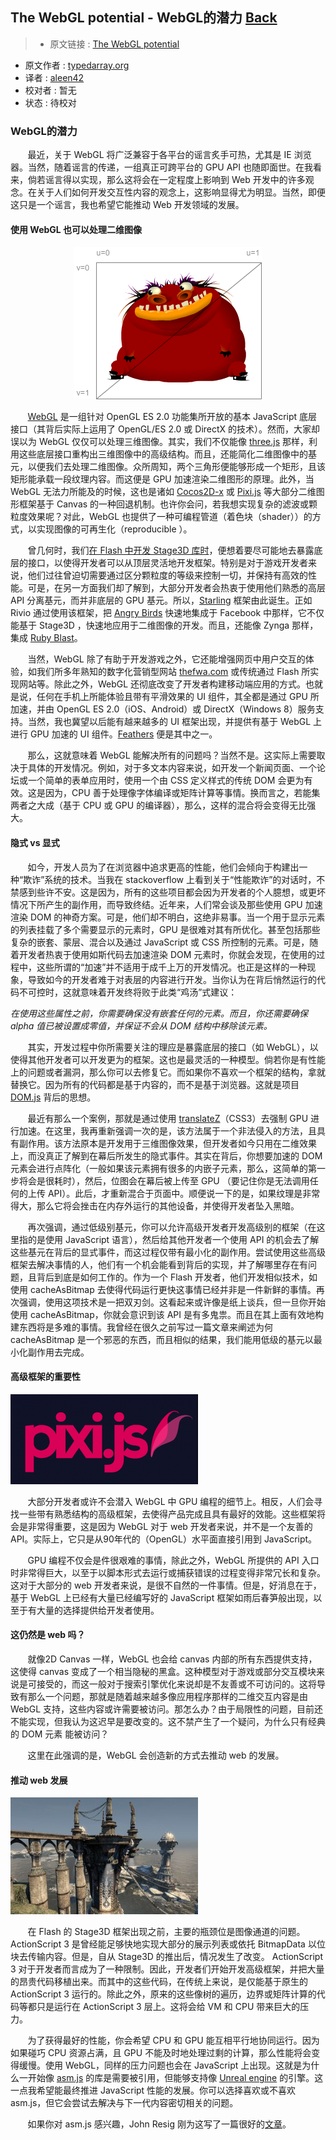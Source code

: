 ## The WebGL potential - WebGL的潜力 [**Back**](./../translation.md)

> * 原文链接 : [The WebGL potential](http://typedarray.org/the-webgl-potential/)
* 原文作者 : [typedarray.org](http://typedarray.org/)
* 译者 : [aleen42](https://github.com/aleen42) 
* 校对者 : 暂无
* 状态 : 待校对

### WebGL的潜力

&#160; &#160; &#160; &#160;最近，关于 WebGL 将广泛兼容于各平台的谣言炙手可热，尤其是 IE 浏览器。当然，随着谣言的传递，一组真正可跨平台的 GPU API 也随即面世。在我看来，倘若谣言得以实现，那么这将会在一定程度上影响到 Web 开发中的许多观念。在关于人们如何开发交互性内容的观念上，这影响显得尤为明显。当然，即便这只是一个谣言，我也希望它能推动 Web 开发领域的发展。

#### 使用 WebGL 也可以处理二维图像

<p align="center"><img src="./grotto-uv.png"></p>

&#160; &#160; &#160; &#160;[WebGL](http://www.khronos.org/webgl/) 是一组针对 OpenGL ES 2.0 功能集所开放的基本 JavaScript 底层接口（其背后实际上运用了 OpenGL/ES 2.0 或 DirectX 的技术）。然而，大家却误以为 WebGL 仅仅可以处理三维图像。其实，我们不仅能像 [three.js](https://github.com/mrdoob/three.js/) 那样，利用这些底层接口重构出三维图像中的高级结构。而且，还能简化二维图像中的基元，以便我们去处理二维图像。众所周知，两个三角形便能够形成一个矩形，且该矩形能承载一段纹理内容。而这便是 GPU 加速渲染二维图形的原理。此外，当 WebGL 无法力所能及的时候，这也是诸如 [Cocos2D-x](http://www.cocos2d-x.org/) 或 [Pixi.js](https://github.com/GoodBoyDigital/pixi.js) 等大部分二维图形框架基于 Canvas 的一种回退机制。也许你会问，若我想实现复杂的滤波或颗粒度效果呢？对此，WebGL 也提供了一种可编程管道（着色块（shader））的方式，以实现图像的可再生化（reproducible ）。

&#160; &#160; &#160; &#160;曾几何时，我们[在 Flash 中开发 Stage3D 库时](http://www.youtube.com/watch?v=c0IwvN4IdH4)，便想着要尽可能地去暴露底层的接口，以使得开发者可以从顶层灵活地开发框架。特别是对于游戏开发者来说，他们过往曾迫切需要通过区分颗粒度的等级来控制一切，并保持有高效的性能。可是，在另一方面我们却了解到，大部分开发者会热衷于使用他们熟悉的高层 API 分离基元，而并非底层的 GPU 基元。所以，[Starling](http://gamua.com/starling) 框架由此诞生。正如 Rivio 通过使用该框架，把 [Angry Birds](https://apps.facebook.com/angrybirds/?fb_source=timeline) 快速地集成于 Facebook 中那样，它不仅能基于 Stage3D ，快速地应用于二维图像的开发。而且，还能像 Zynga 那样，集成 [Ruby Blast](https://apps.facebook.com/rubyblast/?fb_source=search&ref=ts&fref=ts)。

&#160; &#160; &#160; &#160;当然，WebGL 除了有助于开发游戏之外，它还能增强网页中用户交互的体验，如我们所多年熟知的数字化营销型网站 [thefwa.com](http://www.thefwa.com/) 或传统通过 Flash 所实现网站等。除此之外，WebGL 还彻底改变了开发者构建移动端应用的方式。也就是说，任何在手机上所能体验且带有平滑效果的 UI 组件，其全都是通过 GPU 所加速，并由 OpenGL ES 2.0（iOS、Android）或 DirectX（Windows 8）服务支持。当然，我也冀望以后能有越来越多的 UI 框架出现，并提供有基于 WebGL 上进行 GPU 加速的 UI 组件。[Feathers](http://feathersui.com/) 便是其中之一。

&#160; &#160; &#160; &#160;那么，这就意味着 WebGL 能解决所有的问题吗？当然不是。这实际上需要取决于具体的开发情况。例如，对于多文本内容来说，如开发一个新闻页面、一个论坛或一个简单的表单应用时，使用一个由 CSS 定义样式的传统 DOM 会更为有效。这是因为，CPU 善于处理像字体编译或矩阵计算等事情。换而言之，若能集两者之大成（基于 CPU 或 GPU 的编译器），那么，这样的混合将会变得无比强大。

#### 隐式 vs 显式

&#160; &#160; &#160; &#160;如今，开发人员为了在浏览器中追求更高的性能，他们会倾向于构建出一种“欺诈”系统的技术。当我在 stackoverflow 上看到关于“性能欺诈”的对话时，不禁感到些许不安。这是因为，所有的这些项目都会因为开发者的个人臆想，或更坏情况下所产生的副作用，而导致终结。近年来，人们常会谈及那些使用 GPU 加速渲染 DOM 的神奇方案。可是，他们却不明白，这绝非易事。当一个用于显示元素的列表挂载了多个需要显示的元素时，GPU 是很难对其有所优化。甚至包括那些复杂的嵌套、蒙层、混合以及通过 JavaScript 或 CSS 所控制的元素。可是，随着开发者热衷于使用如斯代码去加速渲染 DOM 元素时，你就会发现，在使用的过程中，这些所谓的“加速”并不适用于成千上万的开发情况。也正是这样的一种现象，导致如今的开发者难于对表层的内容进行开发。当你认为在背后悄然运行的代码不可控时，这就意味着开发终将败于此类“鸡汤”式建议：

*在使用这些属性之前，你需要确保没有嵌套任何的元素。而且，你还需要确保 alpha 值已被设置成零值，并保证不会从 DOM 结构中移除该元素。*

&#160; &#160; &#160; &#160;其实，开发过程中你所需要关注的理应是暴露底层的接口（如 WebGL），以使得其他开发者可以开发更为的框架。这也是最灵活的一种模型。倘若你是有性能上的问题或者漏洞，那么你可以去修复它。而如果你不喜欢一个框架的结构，拿就替换它。因为所有的代码都是基于内容的，而不是基于浏览器。这就是项目 [DOM.js](https://github.com/andreasgal/dom.js/) 背后的思想。

&#160; &#160; &#160; &#160;最近有那么一个案例，那就是通过使用 <a href="http://msdn.microsoft.com/en-us/library/ie/jj200289(v=vs.85).aspx" target="_blank">translateZ</a>（CSS3）去强制 GPU 进行加速。在这里，我再重新强调一次的是，该方法属于一个非法侵入的方法，且具有副作用。该方法原本是开发用于三维图像效果，但开发者如今只用在二维效果上，而没真正了解到在幕后所发生的隐式事件。其实在背后，你想要加速的 DOM 元素会进行点阵化（一般如果该元素拥有很多的内嵌子元素，那么，这简单的第一步将会是很耗时），然后，位图会在幕后被上传至 GPU （要记住你是无法调用任何的上传 API）。此后，才重新混合于页面中。顺便说一下的是，如果纹理是非常得大，那么它将会挫击在内存外运行的其他设备，并使得开发者坠入黑暗。

&#160; &#160; &#160; &#160;再次强调，通过低级别基元，你可以允许高级开发者开发高级别的框架（在这里指的是使用 JavaScript 语言），然后给其他开发者一个使用 API 的机会去了解这些基元在背后的显式事件，而这过程仅带有最小化的副作用。尝试使用这些高级框架去解决事情的人，他们有一个机会能看到背后的实现，并了解哪里存在有问题，且背后到底是如何工作的。作为一个 Flash 开发者，他们开发相似技术，如使用 cacheAsBitmap 去使得代码运行更快这事情已经并非是一件新鲜的事情。再次强调，使用这项技术是一把双刃剑。这看起来或许像是纸上谈兵，但一旦你开始使用 cacheAsBitmap，你就会意识到该 API 是有多鬼祟。而且在其上面有效地构建东西将是多难的事情。我曾经在很久之前写过一篇文章来阐述为何 cacheAsBitmap 是一个邪恶的东西，而且相似的结果，我们能用低级的基元以最小化副作用去完成。

#### 高级框架的重要性

<img src="./logo-300x1441.png">

&#160; &#160; &#160; &#160;大部分开发者或许不会潜入 WebGL 中 GPU 编程的细节上。相反，人们会寻找一些带有熟悉结构的高级框架，去使得产品完成且具有最好的效能。这些框架将会是非常得重要，这是因为 WebGL 对于 web 开发者来说，并不是一个友善的 API。实际上，它只是从90年代的（OpenGL）水平面直接引用到 JavaScript。

&#160; &#160; &#160; &#160;GPU 编程不仅会是件很艰难的事情，除此之外，WebGL 所提供的 API 入口时非常得巨大，以至于以脚本形式去运行或捕获错误的过程变得非常冗长和复杂。这对于大部分的 web 开发者来说，是很不自然的一件事情。但是，好消息在于，基于 WebGL 上已经有大量已经编写好的 JavaScript 框架如雨后春笋般出现，以至于有大量的选择提供给开发者使用。

#### 这仍然是 web 吗？

&#160; &#160; &#160; &#160;就像2D Canvas 一样，WebGL 也会给 canvas 内部的所有东西提供支持，这使得 canvas 变成了一个相当隐秘的黑盒。这种模型对于游戏或部分交互模块来说是可接受的，而这一般对于搜索引擎优化来说却是不友善或不可访问的。这将导致有那么一个问题，那就是随着越来越多像应用程序那样的二维交互内容是由 WebGL 支持，这些内容或许需要被访问。那怎么办？由于局限性的问题，目前还不能实现，但我认为这迟早是要改变的。这不禁产生了一个疑问，为什么只有经典的 DOM 元素 能被访问？

&#160; &#160; &#160; &#160;这里在此强调的是，WebGL 会创造新的方式去推动 web 的发展。

#### 推动 web 发展

<img src="./Unreal-Engine-UDK-11-300x187.jpg">

&#160; &#160; &#160; &#160;在 Flash 的 Stage3D 框架出现之前，主要的瓶颈位是图像通道的问题。ActionScript 3 是曾经能足够快地实现大部分的展示列表或依托 BitmapData 以位块去传输内容。但是，自从 Stage3D 的推出后，情况发生了改变。 ActionScript 3 对于开发者而言成为了一种限制。因此，开发者们开始开发高级框架，并把大量的昂贵代码移植出来。而其中的这些代码，在传统上来说，是仅能基于原生的 ActionScript 3 运行的。除此之外，原来的这些像树的遍历，边界或矩阵计算的代码等都只是运行在 ActionScript 3 层上。这将会给 VM 和 CPU 带来巨大的压力。

&#160; &#160; &#160; &#160;为了获得最好的性能，你会希望 CPU 和 GPU 能互相平行地协同运行。因为如果碰巧 CPU 资源占满，且 GPU 不能及时地处理过剩的计算，那么性能将会变得缓慢。使用 WebGL，同样的压力问题也会在 JavaScript 上出现。这就是为什么一开始像 [asm.js](http://asmjs.org/) 的库是需要被引用，但能够支持像 [Unreal engine](http://www.youtube.com/watch?feature=player_embedded&v=XsyogXtyU9o) 的引擎。这一点我希望能最终推进 JavaScript 性能的发展。你可以选择喜欢或不喜欢 asm.js，但它会尝试去解决与下一代内容密切相关的问题。

&#160; &#160; &#160; &#160;如果你对 asm.js 感兴趣，John Resig 刚为这写了一篇很好的[文章](http://ejohn.org/blog/asmjs-javascript-compile-target/)。

